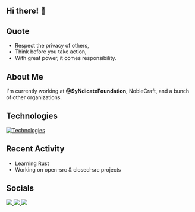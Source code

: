 ## Hi there! 👋

## Quote
- Respect the privacy of others,
- Think before you take action,
- With great power, it comes responsibility.

## About Me

I'm currently working at **@SyNdicateFoundation**, NobleCraft, and a bunch of other organizations.

## Technologies

[![Technologies](https://skillicons.dev/icons?i=c,cpp,rust,java,arduino,html,css,tailwind,linux,mysql,github,git&perline=8)](https://skillicons.dev)

## Recent Activity

- Learning Rust
- Working on open-src & closed-src projects

## Socials
<a href="SyNdicateFoundation.ir" target="_blank">
  <img src="https://img.shields.io/badge/Website-SyNdicateFoundation.ir-grey"/>
</a>
<a href="t.me/SyNdicateFoundation_IR" target="_blank">
  <img src="https://img.shields.io/badge/Telegram-SyNdicateFoundation_ir-grey"/>
</a>
<a href="" target="_blank">
  <img src="https://img.shields.io/badge/Discord-@Mnrchey-grey"/>
</a>
